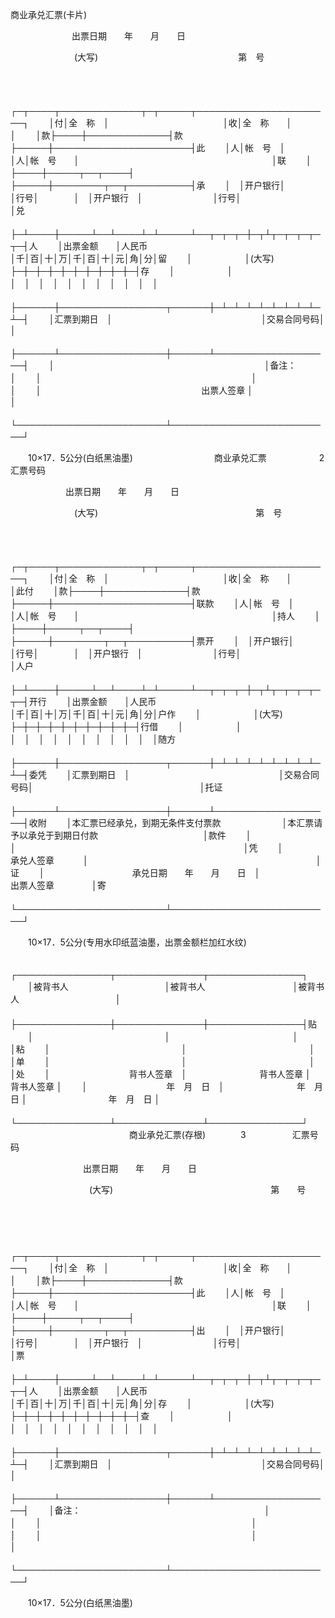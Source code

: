 



商业承兑汇票(卡片)



 

　　　　　　　出票日期　　年　　月　　日

　　　　　　　 (大写)　　　　　　　　　　　　　　　　第　号

　　


　　┌─┬────┬─────────────┬─┬─────┬──────────────────────┐
　　│付│全　称　│　　　　　　　　　　　　　│收│全　称　　│　　　　　　　　　　　　　　　　　　　　　　│
　　│款├────┼─────────────┤款├─────┼──────────────────────┤此
　　│人│帐　号　│　　　　　　　　　　　　　│人│帐　号　　│　　　　　　　　　　　　　　　　　　　　　　│联
　　│　├────┼─────┬──┬────┤　├─────┼────────┬──┬──────────┤承
　　│　│开户银行│　　　　　│行号│　　　　│　│开户银行　│　　　　　　　　│行号│　　　　　　　　　　│兑
　　├─┴────┼─────┴──┴────┴─┴─────┴──┬─┬─┬─┼─┬┴┬─┬─┬─┬─┬─┤人
　　│出票金额　　│人民币　　　　　　　　　　　　　　　　　　　　　│千│百│十│万│千│百│十│元│角│分│留
　　│　　　　　　│(大写)　　　　　　　　　　　　　　　　　　　　　├─┼─┼─┼─┼─┼─┼─┼─┼─┼─┤存
　　│　　　　　　│　　　　　　　　　　　　　　　　　　　　　　　　│　│　│　│　│　│　│　│　│　│　│
　　├──────┼─────────────────┬──────┼─┴─┴─┴─┴─┴─┴─┴─┴─┴─┤
　　│汇票到期日　│　　　　　　　　　　　　　　　　　│交易合同号码│　　　　　　　　　　　　　　　　　　　│
　　├──────┴─────────────────┼──────┴───────────────────┤
　　│　　　　　　　　　　　　　　　　　　　　　　　　│备注：　　　　　　　　　　　　　　　　　　　　　　　│
　　│　　　　　　　　　　　　　　　　　　　　　　　　│　　　　　　　　　　　　　　　　　　　　　　　　　　│
　　│　　　　　　　　　　　　　　　　　　 出票人签章 │　　　　　　　　　　　　　　　　　　　　　　　　　　│
　　└────────────────────────┴──────────────────────────┘
　　


　　10×17．5公分(白纸黑油墨)　　　　　　　　　 商业承兑汇票　　　　　　2　　　　　　汇票号码

　　　　　　 出票日期　　年　　月　　日 

　　　　　　　 (大写)　　　　　　　　　　　　　　　　　　第　号

　　


　　┌─┬────┬─────────────┬─┬─────┬──────────────────────┐
　　│付│全　称　│　　　　　　　　　　　　　│收│全　称　　│　　　　　　　　　　　　　　　　　　　　　　│此付
　　│款├────┼─────────────┤款├─────┼──────────────────────┤联款
　　│人│帐　号　│　　　　　　　　　　　　　│人│帐　号　　│　　　　　　　　　　　　　　　　　　　　　　│持人
　　│　├────┼─────┬──┬────┤　├─────┼────────┬──┬──────────┤票开
　　│　│开户银行│　　　　　│行号│　　　　│　│开户银行　│　　　　　　　　│行号│　　　　　　　　　　│人户
　　├─┴────┼─────┴──┴────┴─┴─────┴──┬─┬─┬─┼─┬┴┬─┬─┬─┬─┬─┤开行
　　│出票金额　　│人民币　　　　　　　　　　　　　　　　　　　　　│千│百│十│万│千│百│十│元│角│分│户作
　　│　　　　　　│(大写)　　　　　　　　　　　　　　　　　　　　　├─┼─┼─┼─┼─┼─┼─┼─┼─┼─┤行借
　　│　　　　　　│　　　　　　　　　　　　　　　　　　　　　　　　│　│　│　│　│　│　│　│　│　│　│随方
　　├──────┼─────────────────┬──────┼─┴─┴─┴─┴─┴─┴─┴─┴─┴─┤委凭
　　│汇票到期日　│　　　　　　　　　　　　　　　　　│交易合同号码│　　　　　　　　　　　　　　　　　　　│托证
　　├──────┴─────────────────┼──────┴───────────────────┤收附
　　│本汇票已经承兑，到期无条件支付票款　　　　　　　│本汇票请予以承兑于到期日付款　　　　　　　　　　　　│款件
　　│　　　　　　　　　　　　　　　　　　　　　　　　│　　　　　　　　　　　　　　　　　　　　　　　　　　│凭
　　│　　　　　　　　　　　　　　　 承兑人签章　　　 │　　　　　　　　　　　　　　　　　　　　　　　　　　│证
　　│　　　　　　　　　　承兑日期　　年　　月　　日　│　　　　　　　　　　　　　　　　 出票人签章　　　　 │寄
　　└────────────────────────┴──────────────────────────┘
　　


　　10×17．5公分(专用水印纸蓝油墨，出票金额栏加红水纹)


　　┌───────────────┬──────────────┬───────────────┐
　　│被背书人　　　　　　　　　　　│被背书人　　　　　　　　　　│被背书人　　　　　　　　　　　│
　　├───────────────┼──────────────┼───────────────┤贴
　　│　　　　　　　　　　　　　　　│　　　　　　　　　　　　　　│　　　　　　　　　　　　　　　│粘
　　│　　　　　　　　　　　　　　　│　　　　　　　　　　　　　　│　　　　　　　　　　　　　　　│单
　　│　　　　　　　　　　　　　　　│　　　　　　　　　　　　　　│　　　　　　　　　　　　　　　│处
　　│　　　　　　　　　背书人签章　│　　　　　　　　 背书人签章 │　　　　　　　　　 背书人签章 │
　　│　　　　　　　　　年　月　日　│　　　　　　　　 年　月　日 │　　　　　　　　　 年　月　日 │
　　└───────────────┴──────────────┴───────────────┘
　　
　　　　　　　　　　　 商业承兑汇票(存根)　　　　3　　　　　 汇票号码

　　　　　　　　 出票日期　　年　　月　　日

　　　　　　　　　(大写)　　　　　　　　　　　　　　　　　　第　　号

　　

　 
　　┌─┬────┬─────────────┬─┬─────┬──────────────────────┐
　　│付│全　称　│　　　　　　　　　　　　　│收│全　称　　│　　　　　　　　　　　　　　　　　　　　　　│
　　│款├────┼─────────────┤款├─────┼──────────────────────┤此
　　│人│帐　号　│　　　　　　　　　　　　　│人│帐　号　　│　　　　　　　　　　　　　　　　　　　　　　│联
　　│　├────┼─────┬──┬────┤　├─────┼────────┬──┬──────────┤出
　　│　│开户银行│　　　　　│行号│　　　　│　│开户银行　│　　　　　　　　│行号│　　　　　　　　　　│票
　　├─┴────┼─────┴──┴────┴─┴─────┴──┬─┬─┬─┼─┬┴┬─┬─┬─┬─┬─┤人
　　│出票金额　　│人民币　　　　　　　　　　　　　　　　　　　　　│千│百│十│万│千│百│十│元│角│分│存
　　│　　　　　　│(大写)　　　　　　　　　　　　　　　　　　　　　├─┼─┼─┼─┼─┼─┼─┼─┼─┼─┤查
　　│　　　　　　│　　　　　　　　　　　　　　　　　　　　　　　　│　│　│　│　│　│　│　│　│　│　│
　　├──────┼─────────────────┬──────┼─┴─┴─┴─┴─┴─┴─┴─┴─┴─┤
　　│汇票到期日　│　　　　　　　　　　　　　　　　　│交易合同号码│　　　　　　　　　　　　　　　　　　　│
　　├──────┴─────────────────┼──────┴───────────────────┤
　　│备注：　　　　　　　　　　　　　　　　　　　　　│　　　　　　　　　　　　　　　　　　　　　　　　　　│
　　│　　　　　　　　　　　　　　　　　　　　　　　　│　　　　　　　　　　　　　　　　　　　　　　　　　　│
　　│　　　　　　　　　　　　　　　　　　　　　　　　│　　　　　　　　　　　　　　　　　　　　　　　　　　│
　　└────────────────────────┴──────────────────────────┘
　　


　　10×17．5公分(白纸黑油墨)